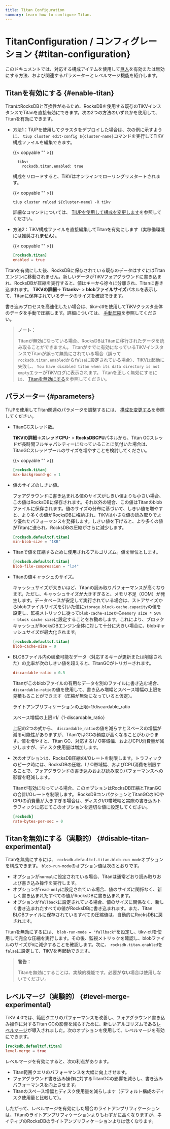 ```yaml
---
title: Titan Configuration
summary: Learn how to configure Titan.
---
```


# TitanConfiguration / コンフィグレーション {#titan-configuration}

このドキュメントでは、対応する構成アイテムを使用して[巨人](/storage-engine/titan-overview.md)を有効または無効にする方法、および関連するパラメーターとレベルマージ機能を紹介します。

## Titanを有効にする {#enable-titan}

TitanはRocksDBと互換性があるため、RocksDBを使用する既存のTiKVインスタンスでTitanを直接有効にできます。次の2つの方法のいずれかを使用して、Titanを有効にできます。

-   方法1：TiUPを使用してクラスタをデプロイした場合は、次の例に示すように、 `tiup cluster edit-config ${cluster-name}`コマンドを実行してTiKV構成ファイルを編集できます。

    {{< copyable "" >}}

    ```shell
      tikv:
        rocksdb.titan.enabled: true
    ```

    構成をリロードすると、TiKVはオンラインでローリングリスタートされます。

    {{< copyable "" >}}

    ```shell
    tiup cluster reload ${cluster-name} -R tikv
    ```

    詳細なコマンドについては、 [TiUPを使用して構成を変更します](/maintain-tidb-using-tiup.md#modify-the-configuration)を参照してください。

-   方法2：TiKV構成ファイルを直接編集してTitanを有効にします（実稼働環境には推奨され**ません**）。

    {{< copyable "" >}}

    ```toml
    [rocksdb.titan]
    enabled = true
    ```

Titanを有効にした後、RocksDBに保存されている既存のデータはすぐにはTitanエンジンに移動されません。新しいデータがTiKVフォアグラウンドに書き込まれ、RocksDBが圧縮を実行すると、値はキーから徐々に分離され、Titanに書き込まれます。 **TiKVの詳細**-&gt; <strong>Titankv-</strong> &gt; <strong>blobファイルサイズ</strong>パネルを表示して、Titanに保存されているデータのサイズを確認できます。

書き込みプロセスを高速化したい場合は、tikv-ctlを使用してTiKVクラスタ全体のデータを手動で圧縮します。詳細については、 [手動圧縮](/tikv-control.md#compact-data-of-the-whole-tikv-cluster-manually)を参照してください。

> **ノート：**
>
> Titanが無効になっている場合、RocksDBはTitanに移行されたデータを読み取ることができません。 Titanがすでに有効になっているTiKVインスタンスでTitanが誤って無効にされている場合（誤って`rocksdb.titan.enabled`から`false`に設定されている場合）、TiKVは起動に失敗し、 `You have disabled titan when its data directory is not empty`エラーがTiKVログに表示されます。 Titanを正しく無効にするには、 [Titanを無効にする](#disable-titan-experimental)を参照してください。

## パラメーター {#parameters}

TiUPを使用してTitan関連のパラメータを調整するには、 [構成を変更する](/maintain-tidb-using-tiup.md#modify-the-configuration)を参照してください。

-   TitanGCスレッド数。

    **TiKVの詳細**-&gt;<strong>スレッドCPU-</strong> &gt; <strong>RocksDBCPU</strong>パネルから、Titan GCスレッドが長時間フルキャパシティーになっていることに気付いた場合は、TitanGCスレッドプールのサイズを増やすことを検討してください。

    {{< copyable "" >}}

    ```toml
    [rocksdb.titan]
    max-background-gc = 1
    ```

-   値のサイズのしきい値。

    フォアグラウンドに書き込まれる値のサイズがしきい値よりも小さい場合、この値はRocksDBに保存されます。それ以外の場合、この値はTitanのblobファイルに保存されます。値のサイズの分布に基づいて、しきい値を増やすと、より多くの値がRocksDBに格納され、TiKVは小さな値の読み取りでより優れたパフォーマンスを発揮します。しきい値を下げると、より多くの値がTitanに送られ、RocksDBの圧縮がさらに減少します。

    ```toml
    [rocksdb.defaultcf.titan]
    min-blob-size = "1KB"
    ```

-   Titanで値を圧縮するために使用されるアルゴリズム。値を単位とします。

    ```toml
    [rocksdb.defaultcf.titan]
    blob-file-compression = "lz4"
    ```

-   Titanの値キャッシュのサイズ。

    キャッシュサイズが大きいほど、Titanの読み取りパフォーマンスが高くなります。ただし、キャッシュサイズが大きすぎると、メモリ不足（OOM）が発生します。データベースが安定して実行されている場合は、ストアサイズからblobファイルサイズを引いた値に`storage.block-cache.capacity`の値を設定し、監視メトリックに従って`blob-cache-size`から`memory size * 50% - block cache size`に設定することをお勧めします。これにより、ブロックキャッシュがRocksDBエンジン全体に対して十分に大きい場合に、blobキャッシュサイズが最大化されます。

    ```toml
    [rocksdb.defaultcf.titan]
    blob-cache-size = 0
    ```

-   BLOBファイル内の破棄可能なデータ（対応するキーが更新または削除された）の比率が次のしきい値を超えると、TitanGCがトリガーされます。

    ```toml
    discardable-ratio = 0.5
    ```

    Titanがこのblobファイルの有用なデータを別のファイルに書き込む場合、 `discardable-ratio`の値を使用して、書き込み増幅とスペース増幅の上限を見積もることができます（圧縮が無効になっていると仮定）。

    ライトアンプリフィケーションの上限=1/discardable_ratio

    スペース増幅の上限=1/（1-discardable_ratio）

    上記の2つの式から、 `discardable_ratio`の値を減らすとスペースの増幅が減る可能性がありますが、TitanではGCの頻度が高くなることがわかります。値を増やすと、Titan GC、対応するI / O帯域幅、およびCPU消費量が減少しますが、ディスク使用量は増加します。

-   次のオプションは、RocksDB圧縮のI/Oレートを制限します。トラフィックのピーク時には、RocksDBの圧縮、I / O帯域幅、およびCPU消費を制限することで、フォアグラウンドの書き込みおよび読み取りパフォーマンスへの影響を軽減します。

    Titanが有効になっている場合、このオプションはRocksDB圧縮とTitanGCの合計I/Oレートを制限します。 RocksDBコンパクションとTitanGCのI/OやCPUの消費量が大きすぎる場合は、ディスクI/O帯域幅と実際の書き込みトラフィックに応じてこのオプションを適切な値に設定してください。

    ```toml
    [rocksdb]
    rate-bytes-per-sec = 0
    ```

## Titanを無効にする（実験的） {#disable-titan-experimental}

Titanを無効にするには、 `rocksdb.defaultcf.titan.blob-run-mode`オプションを構成できます。 `blob-run-mode`のオプション値は次のとおりです。

-   オプションが`normal`に設定されている場合、Titanは通常どおり読み取りおよび書き込み操作を実行します。
-   オプションが`read-only`に設定されている場合、値のサイズに関係なく、新しく書き込まれたすべての値がRocksDBに書き込まれます。
-   オプションが`fallback`に設定されている場合、値のサイズに関係なく、新しく書き込まれたすべての値がRocksDBに書き込まれます。また、Titan BLOBファイルに保存されているすべての圧縮値は、自動的にRocksDBに戻されます。

Titanを無効にするには、 `blob-run-mode = "fallback"`を設定し、tikv-ctlを使用して完全な圧縮を実行します。その後、監視メトリックを確認し、blobファイルのサイズが`0`に減少することを確認します。次に、 `rocksdb.titan.enabled`を`false`に設定して、TiKVを再起動できます。

> **警告：**
>
> Titanを無効にすることは、実験的機能です。必要が**ない**場合は使用しないでください。

## レベルマージ（実験的） {#level-merge-experimental}

TiKV 4.0では、範囲クエリのパフォーマンスを改善し、フォアグラウンド書き込み操作に対するTitan GCの影響を減らすために、新しいアルゴリズムである[レベルマージ](/storage-engine/titan-overview.md#level-merge)が導入されました。次のオプションを使用して、レベルマージを有効にできます。

```toml
[rocksdb.defaultcf.titan]
level-merge = true
```

レベルマージを有効にすると、次の利点があります。

-   Titan範囲クエリのパフォーマンスを大幅に向上させます。
-   フォアグラウンド書き込み操作に対するTitanGCの影響を減らし、書き込みパフォーマンスを向上させます。
-   Titanのスペース増幅とディスク使用量を減らします（デフォルト構成のディスク使用量と比較して）。

したがって、レベルマージを有効にした場合のライトアンプリフィケーションは、Titanのライトアンプリフィケーションよりもわずかに高くなりますが、ネイティブのRocksDBのライトアンプリフィケーションよりは低くなります。
